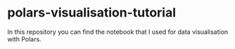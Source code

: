 # polars-visualisation-tutorial

In this repository you can find the notebook that I used for data visualisation with Polars.
